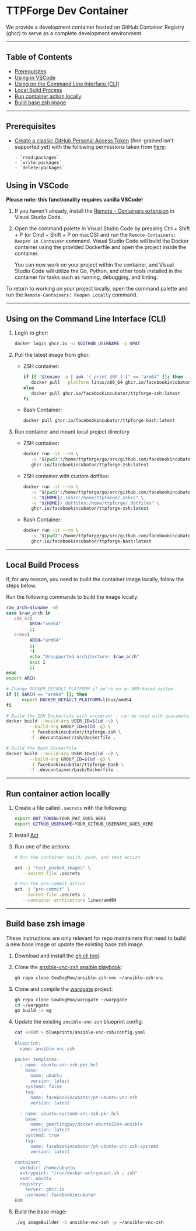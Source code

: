 # TTPForge Dev Container

We provide a development container hosted on
GitHub Container Registry (ghcr) to serve as a
complete development environment.

---

## Table of Contents

- [Prerequisites](#prerequisites)
- [Using in VSCode](#using-in-vscode)
- [Using on the Command Line Interface (CLI)](#using-on-the-command-line-interface-cli)
- [Local Build Process](#local-build-process)
- [Run container action locally](#run-container-action-locally)
- [Build base zsh image](#build-base-zsh-image)

---

## Prerequisites

- [Create a classic GitHub Personal Access Token](https://docs.github.com/en/github/authenticating-to-github/keeping-your-account-and-data-secure/creating-a-personal-access-token)
  (fine-grained isn't supported yet) with the following permissions
  taken from [here](https://docs.github.com/en/packages/working-with-a-github-packages-registry/working-with-the-container-registry):

      - `read:packages`
      - `write:packages`
      - `delete:packages`

## Using in VSCode

**Please note: this functionality requires vanilla VSCode!**

1. If you haven't already, install the
   [Remote - Containers extension](https://marketplace.visualstudio.com/items?itemName=ms-vscode-remote.remote-containers)
   in Visual Studio Code.

1. Open the command palette in Visual Studio Code by
   pressing Ctrl + Shift + P (or Cmd + Shift + P on macOS)
   and run the `Remote-Containers: Reopen in Container`
   command. Visual Studio Code will build the Docker
   container using the provided Dockerfile and open
   the project inside the container.

   You can now work on your project within the container,
   and Visual Studio Code will utilize the Go, Python,
   and other tools installed in the container for tasks
   such as running, debugging, and linting.

To return to working on your project locally, open the command palette
and run the `Remote-Containers: Reopen Locally` command.

---

## Using on the Command Line Interface (CLI)

1. Login to ghcr:

   ```bash
   docker login ghcr.io -u $GITHUB_USERNAME -p $PAT
   ```

1. Pull the latest image from ghcr:

   - ZSH container:

      ```zsh
      if [[ "$(uname -a | awk '{ print $NF }')" == "arm64" ]]; then
         docker pull --platform linux/x86_64 ghcr.io/facebookincubator/ttpforge-zsh
      else
         docker pull ghcr.io/facebookincubator/ttpforge-zsh:latest
      fi
      ```

   - Bash Container:

      ```bash
      docker pull ghcr.io/facebookincubator/ttpforge-bash:latest
      ```

1. Run container and mount local project directory

   - ZSH container:

      ```zsh
      docker run -it --rm \
         -v "$(pwd)":/home/ttpforge/go/src/github.com/facebookincubator/ttpforge \
         ghcr.io/facebookincubator/ttpforge-zsh:latest
      ```

   - ZSH container with custom dotfiles:

      ```zsh
      docker run -it --rm \
         -v "$(pwd)":/home/ttpforge/go/src/github.com/facebookincubator/ttpforge \
         -v "${HOME}/.zshrc:/home/ttpforge/.zshrc" \
         -v "${HOME}/.dotfiles:/home/ttpforge/.dotfiles" \
         ghcr.io/facebookincubator/ttpforge-zsh:latest
      ```

   - Bash Container:

      ```bash
      docker run -it --rm \
         -v "$(pwd)":/home/ttpforge/go/src/github.com/facebookincubator/ttpforge \
         ghcr.io/facebookincubator/ttpforge-bash:latest
      ```

---

## Local Build Process

If, for any reason, you need to build the container image
locally, follow the steps below.

Run the following commands to build the image locally:

```bash
raw_arch=$(uname -m)
case $raw_arch in
   x86_64)
         ARCH="amd64"
         ;;
   arm64)
         ARCH="arm64"
         ;;
         *)
         echo "Unsupported architecture: $raw_arch"
         exit 1
         ;;
esac
export ARCH

# Change DOCKER_DEFAULT_PLATFORM if we're on an ARM-based system.
if [[ $ARCH == "arm64" ]]; then
      export DOCKER_DEFAULT_PLATFORM=linux/amd64
fi

# Build the ZSH Dockerfile with vncserver - can be used with guacamole
docker build --build-arg USER_ID=$(id -u) \
         --build-arg GROUP_ID=$(id -g) \
         -t facebookincubator/ttpforge-zsh \
         -f .devcontainer/zsh/Dockerfile .

# Build the Bash Dockerfile
docker build --build-arg USER_ID=$(id -u) \
         --build-arg GROUP_ID=$(id -g) \
         -t facebookincubator/ttpforge-bash \
         -f .devcontainer/bash/Dockerfile .
```

---

## Run container action locally

1. Create a file called `.secrets` with the following:

   ```bash
   export BOT_TOKEN=YOUR_PAT_GOES_HERE
   export GITHUB_USERNAME=YOUR_GITHUB_USERNAME_GOES_HERE
   ```

1. Install [Act](https://github.com/nektos/act)

1. Run one of the actions:

   ```bash
   # Run the container build, push, and test action

   act -j "test_pushed_images" \
      --secret-file .secrets

   # Run the pre-commit action
   act -j "pre-commit" \
      --secret-file .secrets \
      --container-architecture linux/amd64
   ```

---

## Build base zsh image

These instructions are only relevant for repo maintainers that need
to build a new base image or update the existing base zsh image.

1. Download and install the [gh cli tool](https://cli.github.com/).

1. Clone the [ansible-vnc-zsh ansible playbook](https://github.com/CowDogMoo/ansible-vnc-zsh):

   ```bash
   gh repo clone CowDogMoo/ansible-zsh-vnc ~/ansible-zsh-vnc
   ```

1. Clone and compile the [warpgate](https://github.com/CowDogMoo/warpgate) project:

   ```bash
   gh repo clone CowDogMoo/warpgate ~/warpgate
   cd ~/warpgate
   go build -o wg
   ```

1. Update the existing `ansible-vnc-zsh` blueprint config:

   ```bash
   cat <<EOM > blueprints/ansible-vnc-zsh/config.yaml
   ---
   blueprint:
     name: ansible-vnc-zsh

   packer_templates:
     - name: ubuntu-vnc-zsh.pkr.hcl
       base:
         name: ubuntu
         version: latest
       systemd: false
       tag:
         name: facebookincubator/pt-ubuntu-vnc-zsh
         version: latest

     - name: ubuntu-systemd-vnc-zsh.pkr.hcl
       base:
         name: geerlingguy/docker-ubuntu2204-ansible
         version: latest
       systemd: true
       tag:
         name: facebookincubator/pt-ubuntu-vnc-zsh-systemd
         version: latest

   container:
     workdir: /home/ubuntu
     entrypoint: "/run/docker-entrypoint.sh ; zsh"
     user: ubuntu
     registry:
       server: ghcr.io
       username: facebookincubator
   EOM
   ```

1. Build the base image:

   ```bash
   ./wg imageBuilder -b ansible-vnc-zsh -p ~/ansible-vnc-zsh
   ```
